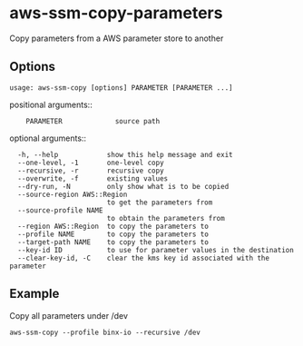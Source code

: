 # aws-ssm-copy-parameters
Copy parameters from a AWS parameter store to another 

## Options
```
usage: aws-ssm-copy [options] PARAMETER [PARAMETER ...]
```

positional arguments::
```
	PARAMETER             source path
```

optional arguments::
```
  -h, --help            show this help message and exit
  --one-level, -1       one-level copy
  --recursive, -r       recursive copy
  --overwrite, -f       existing values
  --dry-run, -N         only show what is to be copied
  --source-region AWS::Region
                        to get the parameters from
  --source-profile NAME
                        to obtain the parameters from
  --region AWS::Region  to copy the parameters to
  --profile NAME        to copy the parameters to
  --target-path NAME    to copy the parameters to
  --key-id ID           to use for parameter values in the destination
  --clear-key-id, -C    clear the kms key id associated with the parameter
```


## Example
Copy all parameters under /dev
```
aws-ssm-copy --profile binx-io --recursive /dev 
```
